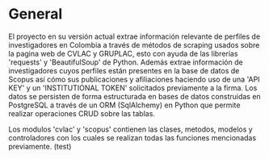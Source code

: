 # General


El proyecto en su versión actual extrae información relevante de perfiles de investigadores en Colombia a través de métodos de scraping 
usados sobre la pagina web de CVLAC y GRUPLAC, esto con ayuda de las librerías 'requests' y 'BeautifulSoup'            de Python. Además
extrae información de investigadores cuyos perfiles están presentes en la base de datos de Scopus así cómo sus publicaciones
y afiliaciones haciendo uso de una 'API KEY'  y un 'INSTITUTIONAL TOKEN' solicitados previamente a la firma. Los datos se persisten 
de forma estructurada en bases de datos construidas en PostgreSQL a través de un ORM (SqlAlchemy) en Python que permite realizar 
operaciones CRUD sobre las tablas.

Los modulos 'cvlac' y 'scopus' contienen las clases, metodos, modelos y controladores con los cuales se realizan todas las funciones
mencionadas previamente.
(test)